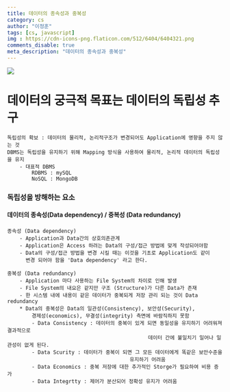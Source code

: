 ```yaml
---
title: 데이터의 종속성과 중복성
category: cs
author: "이정훈"
tags: [cs, javascript]
img : https://cdn-icons-png.flaticon.com/512/6404/6404321.png
comments_disable: true
meta_description: "데이터의 종속성과 중복성"
---
```

![](https://cdn-icons-png.flaticon.com/512/6404/6404321.png)
# 데이터의 궁극적 목표는 데이터의 독립성 추구
	독립성의 확보 : 데이터의 물리적, 논리적구조가 변경되어도 Application에 영향을 주지 않는 것
	DBMS는 독립성을 유지하기 위해 Mapping 방식을 사용하여 물리적, 논리적 데이터의 독립성을 유지
		- 대표적 DBMS
			RDBMS : mySQL
			NoSQL : MongoDB

### 독립성을 방해하는 요소
#### 데이터의 종속성(Data dependency) / 중복성 (Data redundancy)
	
	종속성 (Data dependency)
		- Application과 Data간의 상호의존관계
		- Application은 Access 하려는 Data의 구성/접근 방법에 맞게 작성되어야함
		- Data의 구성/접근 방법을 변경 시킬 때는 이것을 기초로 Application도 같이
		  변경 되어야 함을 'Data dependency' 라고 한다. 
	
	중복성 (Data redundancy)
		- Application 마다 사용하는 File System의 차이로 인해 발생
		- File System의 내요은 같지만 구조 (Structure)가 다른 Data가 존재
		- 한 시스템 내에 내용이 같은 데이터가 중복되게 저장 관리 되는 것이 Data redundancy
		* Data의 중복성은 Data의 일관성(Consistency), 보안성(Security), 
			경제성(economics), 무결성(integrity) 측면에 바람직하지 못함
			- Data Consistency : 데이터의 중복이 있게 되면 동일성을 유지하기 어려워져 결과적으로 
												  데이터 간에 불일치기 일어나 일관성이 없게 된다.
			- Data Scurity : 데이터가 중복이 되면 그 모든 데이터에게 똑같은 보안수준을 
								            유지하기 어려움
			- Data Economics : 중복 저장에 대한 추가적인 Storge가 필요하여 비용 증가
			- Data Integrtty : 제어가 분산되어 정확성 유지가 어려움